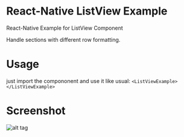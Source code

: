 # React-Native ListView Example

React-Native Example for ListView Component

Handle sections with different row formatting.


# Usage

just import the compononent and use it like usual:
``` <ListViewExample></ListViewExample> ```


# Screenshot

![alt tag](https://github.com/spoeck/ListViewExample/blob/master/screenshot.png)

